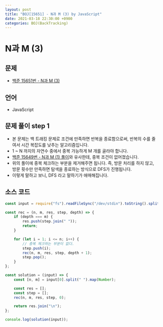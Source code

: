 ```yaml
---
layout: post
title: "BOJ[15651] - N과 M (3) by JavaScript"
date: 2021-03-18 22:30:00 +0900
categories: BOJ(BackTracking)
---
```


# N과 M (3)

## 문제

- [백준 15651번 - N과 M (3)](https://www.acmicpc.net/problem/15651)

## 언어

- JavaScript

## 문제 풀이 step 1

- 본 문제는 백 트래킹 문제로 조건에 만족하면 반복을 종료함으로써, 반복의 수를 줄여서 시간 복잡도를 낮추는 알고리즘입니다.
- 1 ~ N 까지의 자연수 중에서 중복 가능하게 M 개를 골라야 합니다.
- [백준 15649번 - N과 M (1) 풀이](<https://qkrrlgh519.github.io/boj(backtracking)/2021/03/18/BOJ-BackTracking-15649.html>)와 유사한데, 중복 조건이 없어졌습니다.
- 위의 풀이에 중복 체크하는 부분을 제거해주면 됩니다. 즉, 방문 처리를 하지 않고, 방문 횟수만 만족하면 탐색을 종료하는 방식으로 DFS가 진행됩니다.
- 이렇게 말하고 보니, DFS 라고 말하기가 애매해집니다.

## 소스 코드

```jsx
const input = require("fs").readFileSync("/dev/stdin").toString().split("\n");

const rec = (n, m, res, step, depth) => {
	if (depth === m) {
		res.push(step.join(" "));
		return;
	}

	for (let i = 1; i <= n; i++) {
		// 중복 체크하는 부분이 없다.
		step.push(i);
		rec(n, m, res, step, depth + 1);
		step.pop();
	}
};

const solution = (input) => {
	const [n, m] = input[0].split(" ").map(Number);

	const res = [];
	const step = [];
	rec(n, m, res, step, 0);

	return res.join("\n");
};

console.log(solution(input));
```
